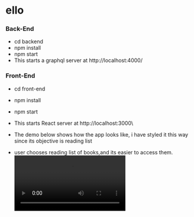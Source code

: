 # ello
 
### Back-End
- cd backend
- npm install
- npm start
- This starts a graphql server at http://localhost:4000/

### Front-End
- cd front-end
- npm install
- npm start
- This starts React server at http://localhost:3000\

- The demo below shows how the app looks like, i have styled it this way since its objective is reading list
- user chooses reading list of books,and its easier to access them.
<video controls src="record.mp4" title="demo video">click here</video>
